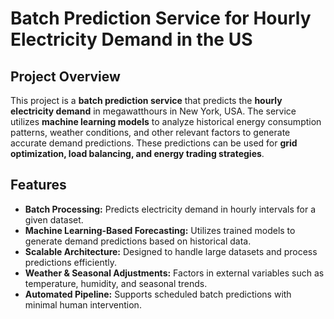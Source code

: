 # Batch Prediction Service for Hourly Electricity Demand in the US  

## Project Overview  
This project is a **batch prediction service** that predicts the **hourly electricity demand** in megawatthours in New York, USA. The service utilizes **machine learning models** to analyze historical energy consumption patterns, weather conditions, and other relevant factors to generate accurate demand predictions. These predictions can be used for **grid optimization, load balancing, and energy trading strategies**.  

## Features  
- **Batch Processing:** Predicts electricity demand in hourly intervals for a given dataset.  
- **Machine Learning-Based Forecasting:** Utilizes trained models to generate demand predictions based on historical data.  
- **Scalable Architecture:** Designed to handle large datasets and process predictions efficiently.  
- **Weather & Seasonal Adjustments:** Factors in external variables such as temperature, humidity, and seasonal trends.  
- **Automated Pipeline:** Supports scheduled batch predictions with minimal human intervention.  
